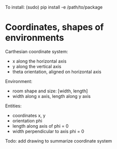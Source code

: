 To install: 
(sudo) pip install -e /path/to/package

# Coordinates, shapes of environments

Carthesian coordinate system:
- x along the horizontal axis
- y along the vertical axis
- theta orientation, aligned on horizontal axis


Environment:
- room shape and size: [width, length]
- width along x axis, length along y axis

Entities:
- coordinates x, y
- orientation phi
- length along axis of phi = 0
- width perpendicular to axis phi = 0

Todo: add drawing to summarize coordinate system